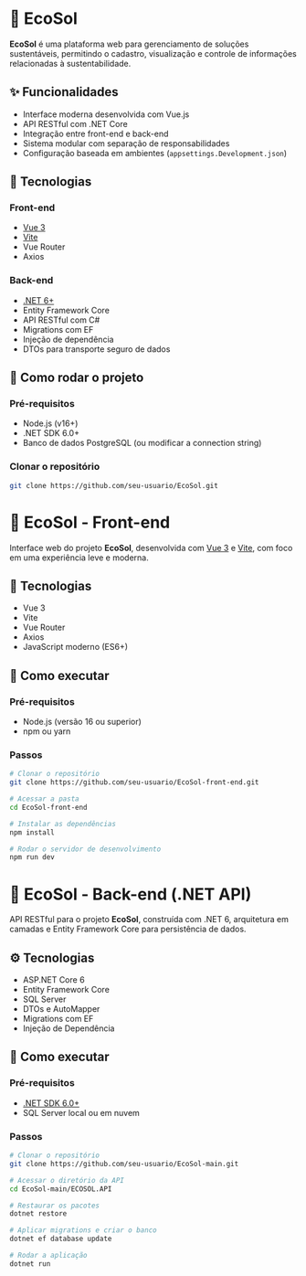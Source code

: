 # 🌱 EcoSol

**EcoSol** é uma plataforma web para gerenciamento de soluções sustentáveis, permitindo o cadastro, visualização e controle de informações relacionadas à sustentabilidade.

## ✨ Funcionalidades

- Interface moderna desenvolvida com Vue.js
- API RESTful com .NET Core
- Integração entre front-end e back-end
- Sistema modular com separação de responsabilidades
- Configuração baseada em ambientes (`appsettings.Development.json`)

## 🧩 Tecnologias

### Front-end
- [Vue 3](https://vuejs.org/)
- [Vite](https://vitejs.dev/)
- Vue Router
- Axios

### Back-end
- [.NET 6+](https://dotnet.microsoft.com/)
- Entity Framework Core
- API RESTful com C#
- Migrations com EF
- Injeção de dependência
- DTOs para transporte seguro de dados

## 🚀 Como rodar o projeto

### Pré-requisitos
- Node.js (v16+)
- .NET SDK 6.0+
- Banco de dados PostgreSQL (ou modificar a connection string)

### Clonar o repositório
```bash
git clone https://github.com/seu-usuario/EcoSol.git
```

# 🌱 EcoSol - Front-end

Interface web do projeto **EcoSol**, desenvolvida com [Vue 3](https://vuejs.org/) e [Vite](https://vitejs.dev/), com foco em uma experiência leve e moderna.

## 🧪 Tecnologias

- Vue 3
- Vite
- Vue Router
- Axios
- JavaScript moderno (ES6+)

## 🚀 Como executar

### Pré-requisitos
- Node.js (versão 16 ou superior)
- npm ou yarn

### Passos
```bash
# Clonar o repositório
git clone https://github.com/seu-usuario/EcoSol-front-end.git

# Acessar a pasta
cd EcoSol-front-end

# Instalar as dependências
npm install

# Rodar o servidor de desenvolvimento
npm run dev
```

# 🌿 EcoSol - Back-end (.NET API)

API RESTful para o projeto **EcoSol**, construída com .NET 6, arquitetura em camadas e Entity Framework Core para persistência de dados.

## ⚙️ Tecnologias

- ASP.NET Core 6
- Entity Framework Core
- SQL Server
- DTOs e AutoMapper
- Migrations com EF
- Injeção de Dependência

## 🏁 Como executar

### Pré-requisitos
- [.NET SDK 6.0+](https://dotnet.microsoft.com/)
- SQL Server local ou em nuvem

### Passos
```bash
# Clonar o repositório
git clone https://github.com/seu-usuario/EcoSol-main.git

# Acessar o diretório da API
cd EcoSol-main/ECOSOL.API

# Restaurar os pacotes
dotnet restore

# Aplicar migrations e criar o banco
dotnet ef database update

# Rodar a aplicação
dotnet run


